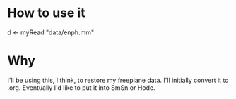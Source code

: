 # How to use it

d <- myRead "data/enph.mm"

# Why

I'll be using this, I think, to restore my freeplane data.
I'll initially convert it to .org.
Eventually I'd like to put it into SmSn or Hode.
